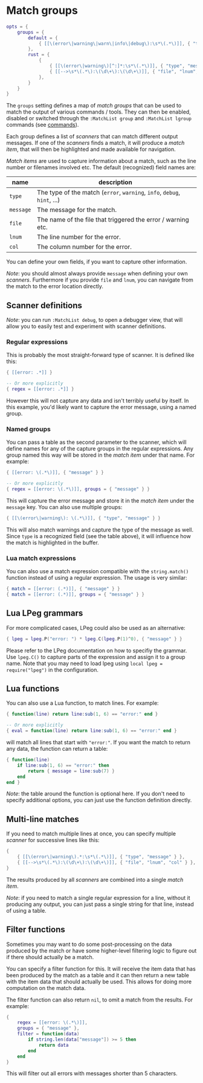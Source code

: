 # Match groups

```lua
opts = {
    groups = {
        default = {
            { [[\(error\|warning\|warn\|info\|debug\):\s*\(.*\)]], { "type", "message" } }
        },
        rust = {
            {
                { [[\(error\|warning\)[^:]*:\s*\(.*\)]], { "type", "message" } },
                { [[-->\s*\(.*\):\(\d\+\):\(\d\+\)]], { "file", "lnum", "col" } }
            },
        }
    }
}
```

The `groups` setting defines a map of _match groups_ that can be used to match
the output of various commands / tools. They can then be enabled, disabled or
switched through the `:MatchList group` and `:MatchList lgroup` commands (see
[commands](04-commands.md)).

Each group defines a list of _scanners_ that can match different output messages.
If one of the _scanners_ finds a match, it will produce a _match item_, that will
then be highlighted and made available for navigation.

_Match items_ are used to capture information about a match, such as the line
number or filenames involved etc. The default (recognized) field names are:

| name      | description |
| --------- | ----------- |
| `type`    | The type of the match (`error`, `warning`, `info`, `debug`, `hint`, ...) |
| `message` | The message for the match. |
| `file`    | The name of the file that triggered the error / warning etc. |
| `lnum`    | The line number for the error. |
| `col`     | The column number for the error. |

You can define your own fields, if you want to capture other information.

*Note*: you should almost always provide `message` when defining your own _scanners_.
Furthermore if you provide `file` and `lnum`, you can navigate from the match to
the error location directly.

## Scanner definitions

*Note*: you can run `:MatchList debug`, to open a debugger view, that will allow
you to easily test and experiment with scanner definitions.

### Regular expressions

This is probably the most straight-forward type of scanner. It is defined like
this:

```lua
{ [[error: .*]] }

-- Or more explicitly
{ regex = [[error: .*]] }
```

However this will not capture any data and isn't terribly useful by itself. In
this example, you'd likely want to capture the error message, using a named group.

### Named groups

You can pass a table as the second parameter to the scanner, which will define
names for any of the capture groups in the regular expressions. Any group named
this way will be stored in the _match item_ under that name. For example:

```lua
{ [[error: \(.*\)]], { "message" } }

-- Or more explicitly
{ regex = [[error: \(.*\)]], groups = { "message" } }
```

This will capture the error message and store it in the _match item_ under the
`message` key. You can also use multiple groups:

```lua
{ [[\(error\|warning\): \(.*\)]], { "type", "message" } }
```

This will also match warnings and capture the type of the message as well. Since
`type` is a recognized field (see the table above), it will influence how the
match is highlighted in the buffer.

### Lua match expressions

You can also use a match expression compatible with the `string.match()` function
instead of using a regular expression. The usage is very similar:

```lua
{ match = [[error: (.*)]], { "message" } }
{ match = [[error: (.*)]], groups = { "message" } }
```

## Lua LPeg grammars

For more complicated cases, LPeg could also be used as an alternative:

```lua
{ lpeg = lpeg.P("error: ") * lpeg.C(lpeg.P(1)^0), { "message" } }
```

Please refer to the LPeg documentation on how to specifiy the grammar. Use
`lpeg.C()` to capture parts of the expression and assign it to a group name.
Note that you may need to load lpeg using `local lpeg = require("lpeg")` in the
configuration.

## Lua functions

You can also use a Lua function, to match lines. For example:

```lua
{ function(line) return line:sub(1, 6) == "error:" end }

-- Or more explicitly
{ eval = function(line) return line:sub(1, 6) == "error:" end }
```

will match all lines that start with `"error:"`. If you want the match to return
any data, the function can return a table:

```lua
{ function(line)
    if line:sub(1, 6) == "error:" then
        return { message = line:sub(7) }
    end
end }
```

*Note*: the table around the function is optional here. If you don't need to
specify additional options, you can just use the function definition directly.

## Multi-line matches

If you need to match multiple lines at once, you can specify multiple _scanner_
for successive lines like this:

```lua
{
    { [[\(error\|warning\).*:\s*\(.*\)]], { "type", "message" } },
    { [[-->\s*\(.*\):\(\d\+\):\(\d\+\)]], { "file", "lnum", "col" } },
}
```

The results produced by all _scanners_ are combined into a single _match item_.

*Note*: if you need to match a single regular expression for a line, without it
producing any output, you can just pass a single string for that line, instead
of using a table.

## Filter functions

Sometimes you may want to do some post-processing on the data produced by the
match or have some higher-level filtering logic to figure out if there should
actually be a match.

You can specify a filter function for this. It will receive the item data that
has been produced by the match as a table and it can then return a new table
with the item data that should actually be used. This allows for doing more
computation on the match data.

The filter function can also return `nil`, to omit a match from the results.
For example:

```lua
{
    regex = [[error: \(.*\)]],
    groups = { "message" },
    filter = function(data)
        if string.len(data["message"]) >= 5 then
            return data
        end
    end
}
```

This will filter out all errors with messages shorter than 5 characters.
